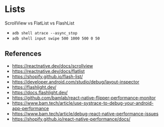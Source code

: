 # Lists

ScrollView vs FlatList vs FlashList

- `adb shell atrace --async_stop`
- `adb shell input swipe 500 1000 500 0 50`

## References

- https://reactnative.dev/docs/scrollview 
- https://reactnative.dev/docs/flatlist
- https://shopify.github.io/flash-list/
- https://developer.android.com/studio/debug/layout-inspector 
- https://flashlight.dev/
- https://docs.flashlight.dev/
- https://github.com/bamlab/react-native-flipper-performance-monitor 
- https://www.bam.tech/article/use-systrace-to-debug-your-android-app-performance
- https://www.bam.tech/article/debug-react-native-performance-issues 
- https://shopify.github.io/react-native-performance/docs/